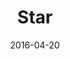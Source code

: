 ---
title: Star
date: '2016-04-20'
thumb_image: images/mar-1yo/star.jpg
thumb_image_alt: Star
image: images/mar-1yo/star.jpg
image_alt: Star
template: project
---